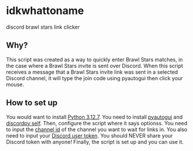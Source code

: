 # idkwhattoname
discord brawl stars link clicker

## Why?
This script was created as a way to quickly enter Brawl Stars matches, in the case where a Brawl Stars invite is sent over Discord. When this script receives a message that a Brawl Stars invite link was sent in a selected Discord channel, it will type the join code using pyautogui then click your mouse. 

## How to set up
You would want to install [Python 3.12.7](https://www.python.org/downloads/release/python-3127/). You need to install [pyautogui](https://pypi.org/project/PyAutoGUI/) and [discordpy self](https://discordpy-self.readthedocs.io/en/latest/intro.html#installing). Then, configure the script where it says optionss. You need to input the [channel id](https://youtu.be/YjiQ7CajAgg) of the channel you want to wait for links in. You also need to input your [Discord user token](https://www.youtube.com/watch?v=YEgFvgg7ZPI). You should NEVER share your Discord token with anyone! Finally, the script is set up and you can use it.
